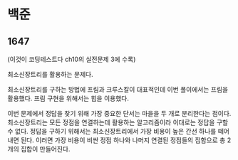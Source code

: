 # 백준

## 1647

(이것이 코딩테스트다 ch10의 실전문제 3에 수록)

최소신장트리를 활용하는 문제다.

최소신장트리를 구하는 방법에 프림과 크루스칼이 대표적인데 이번 풀이에서는 프림을 활용했다. 프림 구현을 위해서는 힙을 이용했다.

이번 문제에서 정답을 찾기 위해 가장 중요한 단서는 마을을 두 개로 분리한다는 점이다. 최소신장트리는 모든 정점을 연결하는데 활용하는 알고리즘이라 이대로는 정답을 구할 수 없다. 정답을 구하기 위해서는 최소신장트리에서 가장 비용이 높은 간선 하나를 떼어내면 된다. 이러면 가장 비용이 비싼 정점 하나와 나머지 연결된 정점들의 집합으로 총 2개의 집합이 만들어진다.

